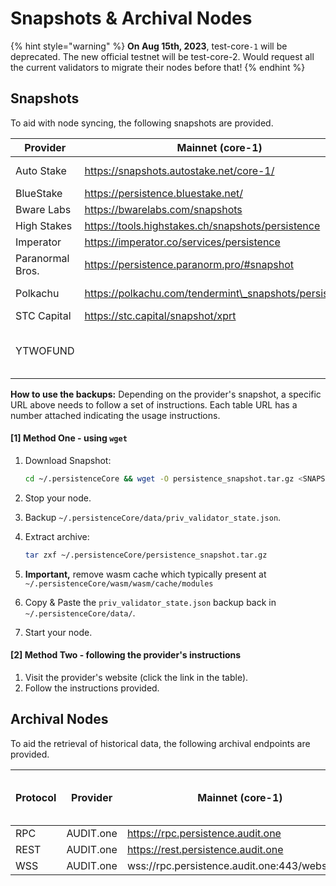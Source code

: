 # Snapshots & Archival Nodes

{% hint style="warning" %}
**On Aug 15th, 2023**, test-core`-1` will be deprecated. The new official testnet will be test-core-2. Would request all the current validators to migrate their nodes before that!
{% endhint %}



## Snapshots

To aid with node syncing, the following snapshots are provided.

| Provider         | Mainnet (core-1)                                       | Testnet (test-core-2)                                                                                                                                                                            | Testnet (test-core-1)                               |
| ---------------- | ------------------------------------------------------ | ------------------------------------------------------------------------------------------------------------------------------------------------------------------------------------------------ | --------------------------------------------------- |
| Auto Stake       | https://snapshots.autostake.net/core-1/                | [https://snapshots.autostake.com/test-core-2/](https://snapshots.autostake.com/test-core-2/)                                                                                                     | https://snapshots.autostake.net/test-core-1/        |
| BlueStake        | https://persistence.bluestake.net/                     |                                                                                                                                                                                                  |                                                     |
| Bware Labs       | https://bwarelabs.com/snapshots                        |                                                                                                                                                                                                  | https://bwarelabs.com/snapshots                     |
| High Stakes      | https://tools.highstakes.ch/snapshots/persistence      |                                                                                                                                                                                                  |                                                     |
| Imperator        | https://imperator.co/services/persistence              |                                                                                                                                                                                                  |                                                     |
| Paranormal Bros. | https://persistence.paranorm.pro/#snapshot             |                                                                                                                                                                                                  |                                                     |
| Polkachu         | https://polkachu.com/tendermint\_snapshots/persistence | [https://polkachu.com/testnets/persistence/snapshots](https://polkachu.com/testnets/persistence/snapshots)                                                                                       | https://polkachu.com/testnets/persistence/snapshots |
| STC Capital      | https://stc.capital/snapshot/xprt                      |                                                                                                                                                                                                  |                                                     |
| YTWOFUND         |                                                        | [https://github.com/YTWOFUND/PersistenceCore-service/blob/main/PersistenceCoreTestnet/README.md](https://github.com/YTWOFUND/PersistenceCore-service/blob/main/PersistenceCoreTestnet/README.md) |                                                     |

**How to use the backups:** Depending on the provider's snapshot, a specific URL above needs to follow a set of instructions. Each table URL has a number attached indicating the usage instructions.

#### \[1] Method One - using `wget`

1.  Download Snapshot:

    ```bash
    cd ~/.persistenceCore && wget -O persistence_snapshot.tar.gz <SNAPSHOT_URL>
    ```
2. Stop your node.
3. Backup `~/.persistenceCore/data/priv_validator_state.json`.
4.  Extract archive:

    ```bash
    tar zxf ~/.persistenceCore/persistence_snapshot.tar.gz
    ```
5. **Important,** remove wasm cache which typically present at `~/.persistenceCore/wasm/wasm/cache/modules`
6. Copy & Paste the `priv_validator_state.json` backup back in `~/.persistenceCore/data/`.
7. Start your node.

#### \[2] Method Two - following the provider's instructions

1. Visit the provider's website (click the link in the table).
2. Follow the instructions provided.

## Archival Nodes

To aid the retrieval of historical data, the following archival endpoints are provided.

| Protocol | Provider  | Mainnet (core-1)                              | Testnet (test-core-2) | Testnet (test-core-1) |
| -------- | --------- | --------------------------------------------- | --------------------- | --------------------- |
| RPC      | AUDIT.one | https://rpc.persistence.audit.one             |                       |                       |
| REST     | AUDIT.one | https://rest.persistence.audit.one            |                       |                       |
| WSS      | AUDIT.one | wss://rpc.persistence.audit.one:443/websocket |                       |                       |

